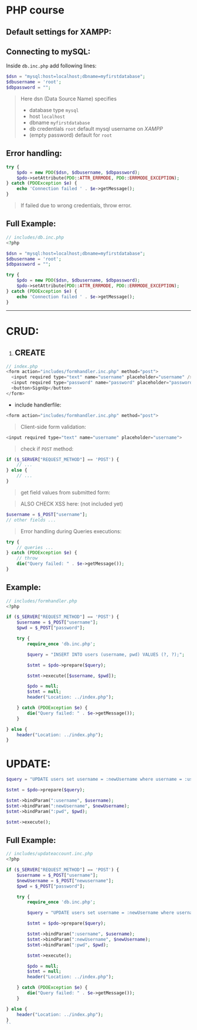 # PHP course

## Default settings for XAMPP:

## Connecting to mySQL:

Inside `db.inc.php` add following lines:

```php
$dsn = "mysql:host=localhost;dbname=myfirstdatabase";
$dbusername = 'root';
$dbpassword = "";
```

> Here dsn (Data Source Name) specifies
>
> - database type `mysql`
> - host `localhost`
> - dbname `myfirstdatabase`
> - db credentials `root` default mysql username on _XAMPP_
> - (empty password) default for `root`

## Error handling:

```php
try {
    $pdo = new PDO($dsn, $dbusername, $dbpassword);
    $pdo->setAttribute(PDO::ATTR_ERRMODE, PDO::ERRMODE_EXCEPTION);
} catch (PDOException $e) {
    echo 'Connection failed ' . $e->getMessage();
}
```

> If failed due to wrong credentials, throw error.

## Full Example:

```php
// includes/db.inc.php
<?php

$dsn = "mysql:host=localhost;dbname=myfirstdatabase";
$dbusername = 'root';
$dbpassword = "";

try {
    $pdo = new PDO($dsn, $dbusername, $dbpassword);
    $pdo->setAttribute(PDO::ATTR_ERRMODE, PDO::ERRMODE_EXCEPTION);
} catch (PDOException $e) {
    echo 'Connection failed ' . $e->getMessage();
}
```

---

# CRUD:

1. ## CREATE

```php
// index.php
<form action="includes/formhandler.inc.php" method="post">
  <input required type="text" name="username" placeholder="username" />
  <input required type="password" name="password" placeholder="password" />
  <button>SignUp</button>
</form>
```

- include handlerfile:

```php
<form action="includes/formhandler.inc.php" method="post">
```

> Client-side form validation:

```php
<input required type="text" name="username" placeholder="username">
```

> check if `POST` method:

```php
if ($_SERVER["REQUEST_METHOD"] == 'POST') {
    // ...
} else {
    // ...
}
```

> get field values from submitted form:

> ALSO CHECK XSS here: (not included yet)

```php
$username = $_POST["username"];
// other fields ...
```

> Error handling during Queries executions:

```php
try {
    // queries ...
} catch (PDOException $e) {
    // throw
    die("Query failed: " . $e->getMessage());
}
```

## Example:

```php
// includes/formhandler.php
<?php

if ($_SERVER["REQUEST_METHOD"] == 'POST') {
    $username = $_POST["username"];
    $pwd = $_POST["password"];

    try {
        require_once 'db.inc.php';

        $query = "INSERT INTO users (username, pwd) VALUES (?, ?);";

        $stmt = $pdo->prepare($query);

        $stmt->execute([$username, $pwd]);

        $pdo = null;
        $stmt = null;
        header("Location: ../index.php");

    } catch (PDOException $e) {
        die("Query failed: " . $e->getMessage());
    }

} else {
    header("Location: ../index.php");
}
```

# UPDATE:

```php
$query = "UPDATE users set username = :newUsername where username = :username and pwd = :pwd;";

$stmt = $pdo->prepare($query);

$stmt->bindParam(":username", $username);
$stmt->bindParam(":newUsername", $newUsername);
$stmt->bindParam(":pwd", $pwd);

$stmt->execute();
```

## Full Example:

```php
// includes/updateaccount.inc.php
<?php

if ($_SERVER["REQUEST_METHOD"] == 'POST') {
    $username = $_POST["username"];
    $newUsername = $_POST["newusername"];
    $pwd = $_POST["password"];

    try {
        require_once 'db.inc.php';

        $query = "UPDATE users set username = :newUsername where username = :username and pwd = :pwd;";

        $stmt = $pdo->prepare($query);

        $stmt->bindParam(":username", $username);
        $stmt->bindParam(":newUsername", $newUsername);
        $stmt->bindParam(":pwd", $pwd);

        $stmt->execute();

        $pdo = null;
        $stmt = null;
        header("Location: ../index.php");

    } catch (PDOException $e) {
        die("Query failed: " . $e->getMessage());
    }

} else {
    header("Location: ../index.php");
}
``
```
